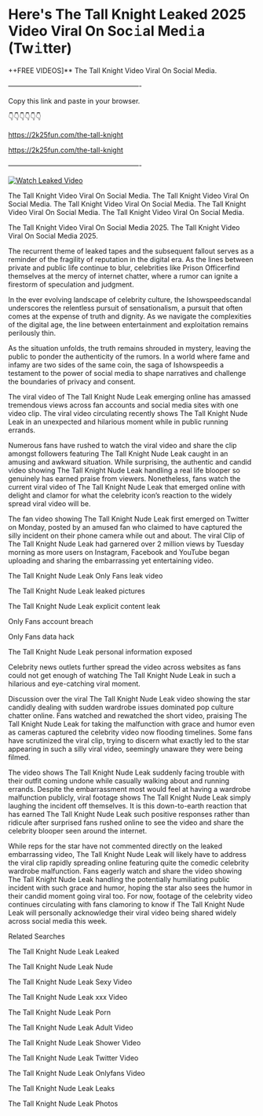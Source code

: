 # Here's The Tall Knight Leaked 2025 Video Viral On Soc𝚒al Med𝚒a (Tw𝚒tter)

++FREE VIDEOS]** The Tall Knight Video Viral On Social Media.

———————————————————-

Copy this link and paste in your browser.

👇👇👇👇👇👇

https://2k25fun.com/the-tall-knight

https://2k25fun.com/the-tall-knight

———————————————————-

[![Watch Leaked Video](https://miro.medium.com/v2/resize:fit:828/format:webp/1*cilzJN44JGOrTw9NJCrNHA.gif "Watch Leaked Video")](https://2k25fun.com/the-tall-knight)

The Tall Knight Video Viral On Social Media. The Tall Knight Video Viral On Social Media. The Tall Knight Video Viral On Social Media. The Tall Knight Video Viral On Social Media. The Tall Knight Video Viral On Social Media.

The Tall Knight Video Viral On Social Media 2025. The Tall Knight Video Viral On Social Media 2025.

The recurrent theme of leaked tapes and the subsequent fallout serves as a reminder of the fragility of reputation in the digital era. As the lines between private and public life continue to blur, celebrities like Prison Officerfind themselves at the mercy of internet chatter, where a rumor can ignite a firestorm of speculation and judgment.

In the ever evolving landscape of celebrity culture, the Ishowspeedscandal underscores the relentless pursuit of sensationalism, a pursuit that often comes at the expense of truth and dignity. As we navigate the complexities of the digital age, the line between entertainment and exploitation remains perilously thin.

As the situation unfolds, the truth remains shrouded in mystery, leaving the public to ponder the authenticity of the rumors. In a world where fame and infamy are two sides of the same coin, the saga of Ishowspeedis a testament to the power of social media to shape narratives and challenge the boundaries of privacy and consent.

The viral video of The Tall Knight Nude Leak emerging online has amassed tremendous views across fan accounts and social media sites with one video clip. The viral video circulating recently shows The Tall Knight Nude Leak in an unexpected and hilarious moment while in public running errands.

Numerous fans have rushed to watch the viral video and share the clip amongst followers featuring The Tall Knight Nude Leak caught in an amusing and awkward situation. While surprising, the authentic and candid video showing The Tall Knight Nude Leak handling a real life blooper so genuinely has earned praise from viewers. Nonetheless, fans watch the current viral video of The Tall Knight Nude Leak that emerged online with delight and clamor for what the celebrity icon’s reaction to the widely spread viral video will be.

The fan video showing The Tall Knight Nude Leak first emerged on Twitter on Monday, posted by an amused fan who claimed to have captured the silly incident on their phone camera while out and about. The viral Clip of The Tall Knight Nude Leak had garnered over 2 million views by Tuesday morning as more users on Instagram, Facebook and YouTube began uploading and sharing the embarrassing yet entertaining video.

The Tall Knight Nude Leak Only Fans leak video

The Tall Knight Nude Leak leaked pictures

The Tall Knight Nude Leak explicit content leak

Only Fans account breach

Only Fans data hack

The Tall Knight Nude Leak personal information exposed

Celebrity news outlets further spread the video across websites as fans could not get enough of watching The Tall Knight Nude Leak in such a hilarious and eye-catching viral moment.

Discussion over the viral The Tall Knight Nude Leak video showing the star candidly dealing with sudden wardrobe issues dominated pop culture chatter online. Fans watched and rewatched the short video, praising The Tall Knight Nude Leak for taking the malfunction with grace and humor even as cameras captured the celebrity video now flooding timelines. Some fans have scrutinized the viral clip, trying to discern what exactly led to the star appearing in such a silly viral video, seemingly unaware they were being filmed.

The video shows The Tall Knight Nude Leak suddenly facing trouble with their outfit coming undone while casually walking about and running errands. Despite the embarrassment most would feel at having a wardrobe malfunction publicly, viral footage shows The Tall Knight Nude Leak simply laughing the incident off themselves. It is this down-to-earth reaction that has earned The Tall Knight Nude Leak such positive responses rather than ridicule after surprised fans rushed online to see the video and share the celebrity blooper seen around the internet.

While reps for the star have not commented directly on the leaked embarrassing video, The Tall Knight Nude Leak will likely have to address the viral clip rapidly spreading online featuring quite the comedic celebrity wardrobe malfunction. Fans eagerly watch and share the video showing The Tall Knight Nude Leak handling the potentially humiliating public incident with such grace and humor, hoping the star also sees the humor in their candid moment going viral too. For now, footage of the celebrity video continues circulating with fans clamoring to know if The Tall Knight Nude Leak will personally acknowledge their viral video being shared widely across social media this week.

Related Searches

The Tall Knight Nude Leak Leaked

The Tall Knight Nude Leak Nude

The Tall Knight Nude Leak Sexy Video

The Tall Knight Nude Leak xxx Video

The Tall Knight Nude Leak Porn

The Tall Knight Nude Leak Adult Video

The Tall Knight Nude Leak Shower Video

The Tall Knight Nude Leak Twitter Video

The Tall Knight Nude Leak Onlyfans Video

The Tall Knight Nude Leak Leaks

The Tall Knight Nude Leak Photos